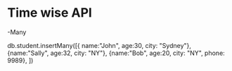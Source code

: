 # Time wise API

-Many

db.student.insertMany([{
name:"John", age:30, city: "Sydney"},
{name:"Sally", age:32, city: "NY"},
{name:"Bob", age:20, city: "NY", phone: 9989},
])
